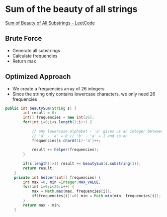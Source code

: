 # Sum of the beauty of all strings

[Sum of Beauty of All Substrings - LeetCode](https://leetcode.com/problems/sum-of-beauty-of-all-substrings/)

## Brute Force

- Generate all substrings
- Calculate frequencies
- Return max

## Optimized Approach

- We create a frequencies array of 26 integers
- Since the string only contains lowercase characters, we only need 26 frequencies

```java
public int beautySum(String s) {
        int result = 0;
        int[] frequencies = new int[26];
        for(int i=0;i<s.length();i++) {
            
            // any lowercase alphabet - 'a' gives us an integer between 0 - 25
            // 'a' - 'a' = 0 // 'b' - 'a' = 1 and so on
            frequencies[s.charAt(i)-'a']++;
            
            result += helper(frequencies);
        }
        
        if(s.length()>1) result += beautySum(s.substring(1));
        return result;
    }
    private int helper(int[] frequencies) {
        int max =0, min =Integer.MAX_VALUE;
        for(int i=0;i<26;i++) {
            max = Math.max(max, frequencies[i]);
            if(frequencies[i]!=0) min = Math.min(min, frequencies[i]);
        }
        return max - min;
    }
```